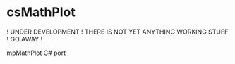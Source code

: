 csMathPlot
==========

! UNDER DEVELOPMENT ! THERE IS NOT YET ANYTHING WORKING STUFF ! GO AWAY !

mpMathPlot C# port
